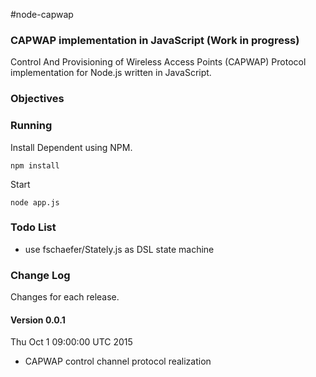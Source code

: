 #node-capwap

### CAPWAP implementation in JavaScript (Work in progress)

Control And Provisioning of Wireless Access Points (CAPWAP) Protocol implementation for Node.js
written in JavaScript.

### Objectives

### Running

Install Dependent using NPM.

```
npm install
```

Start

```
node app.js
```

### Todo List

 * use fschaefer/Stately.js as DSL state machine


### Change Log

Changes for each release.

#### Version 0.0.1

Thu Oct 1 09:00:00 UTC 2015

 * CAPWAP control channel protocol realization
